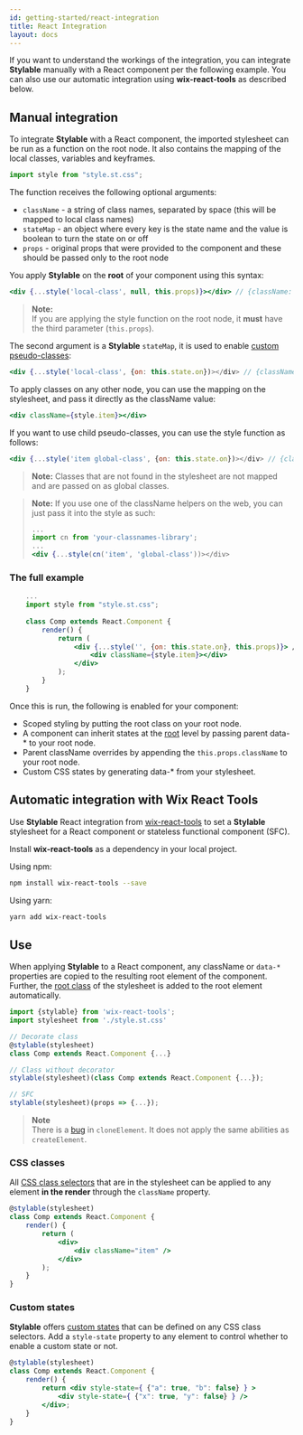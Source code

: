 ```yaml
---
id: getting-started/react-integration
title: React Integration
layout: docs
---
```


If you want to understand the workings of the integration, you can integrate **Stylable** manually with a React component per the following example. You can also use our automatic integration using **wix-react-tools** as described below.

## Manual integration 

To integrate **Stylable** with a React component, the imported stylesheet can be run as a function on the root node. It also contains the mapping of the local classes, variables and keyframes. 

```jsx
import style from "style.st.css";
```

The function receives the following optional arguments:

* `className` - a string of class names, separated by space (this will be mapped to local class names)
* `stateMap` - an object where every key is the state name and the value is boolean to turn the state on or off
* `props` - original props that were provided to the component and these should be passed only to the root node

You apply **Stylable** on the **root** of your component using this syntax:
```jsx
<div {...style('local-class', null, this.props)}></div> // {className: "namespace--local-class namespace--root"}
```
> **Note:**  
> If you are applying the style function on the root node, it **must** have the third parameter (`this.props`). 

The second argument is a **Stylable** `stateMap`, it is used to enable [custom pseudo-classes](../references/pseudo-classes.md):
```jsx
<div {...style('local-class', {on: this.state.on})></div> // {className: "namespace--local-class", "data-namespace-on": true}
```

To apply classes on any other node, you can use the mapping on the stylesheet, and pass it directly as the className value:
```jsx
<div className={style.item}></div>
```

If you want to use child pseudo-classes, you can use the style function as follows:
```jsx
<div {...style('item global-class', {on: this.state.on})></div> // {className: "namespace--item global-class", "data-namespace-on": true}
```
> **Note:**
> Classes that are not found in the stylesheet are not mapped and are passed on as global classes.

> **Note:** 
> If you use one of the className helpers on the web, you can just pass it into the style as such:
> ```jsx
> ...
> import cn from 'your-classnames-library';
> ...
> <div {...style(cn('item', 'global-class'))></div> 
> ```
 

### The full example

```jsx
    ...  
    import style from "style.st.css";
    
    class Comp extends React.Component {
        render() {
            return (
                <div {...style('', {on: this.state.on}, this.props)}> // third parameter required
                    <div className={style.item}></div>
                </div>
            );
        }
    }
```

Once this is run, the following is enabled for your component:
* Scoped styling by putting the root class on your root node. 
* A component can inherit states at the [root](references/root) level by passing parent data-* to your root node.
* Parent className overrides by appending the `this.props.className` to your root node.
* Custom CSS states by generating data-* from your stylesheet.
 
## Automatic integration with Wix React Tools

Use **Stylable** React integration from [wix-react-tools](https://github.com/wix/wix-react-tools) to set a **Stylable** stylesheet for a React component or stateless functional component (SFC).


Install **wix-react-tools** as a dependency in your local project.

Using npm:
```bash
npm install wix-react-tools --save
```

Using yarn:
```bash
yarn add wix-react-tools
```

## Use

When applying **Stylable** to a React component, any className or `data-*` properties are copied to the resulting root element of the component. Further, the [root class](../references/root.md) of the stylesheet is added to the root element automatically.

```jsx 
import {stylable} from 'wix-react-tools';
import stylesheet from './style.st.css'

// Decorate class
@stylable(stylesheet)
class Comp extends React.Component {...}

// Class without decorator
stylable(stylesheet)(class Comp extends React.Component {...});

// SFC
stylable(stylesheet)(props => {...});
```

> **Note**  
> There is a [bug](https://github.com/wix/wix-react-tools/issues/107) in `cloneElement`. It does not apply the same abilities as `createElement`.

### CSS classes

All [CSS class selectors](../references/class-selectors.md) that are in the stylesheet can be applied to any element **in the render** through the `className` property.

```jsx 
@stylable(stylesheet)
class Comp extends React.Component {
    render() {
        return (
            <div>
                <div className="item" />
            </div>
        );
    }
}
```

### Custom states

**Stylable** offers [custom states](../references/pseudo-classes.md) that can be defined on any CSS class selectors. Add a `style-state` property to any element to control whether to enable a custom state or not.  

```jsx 
@stylable(stylesheet)
class Comp extends React.Component {
    render() {
        return <div style-state={ {"a": true, "b": false} } >
            <div style-state={ {"x": true, "y": false} } />
        </div>;
    }
}
```
